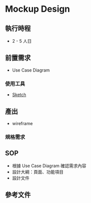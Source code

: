 # Mockup Design

## 執行時程
- 2 - 5 人日

## 前置需求
- Use Case Diagram
### 使用工具
- [Sketch](https://www.sketch.com/)

## 產出
- wireframe
### 規格需求

## SOP
- 根據 Use Case Diagram 確認需求內容
- 設計大綱：頁面、功能項目
- 設計文件

## 參考文件
